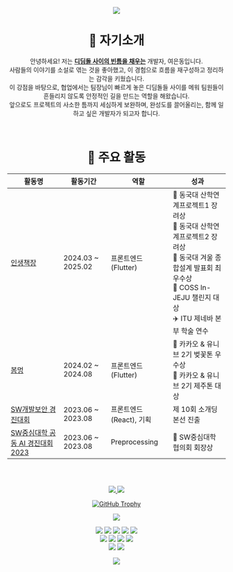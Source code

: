 <p align="center">
  <img src="https://capsule-render.vercel.app/api?type=waving&color=A273FF&height=200&section=header" />
</p>

<h1 align="center">👋 자기소개</h1>
<p align="center">
  안녕하세요! 저는 <u><strong>디딤돌 사이의 빈틈을 채우는</strong></u> 개발자, 여은동입니다.<br>
  사람들의 이야기를 소설로 엮는 것을 좋아했고, 이 경험으로 흐름을 재구성하고 정리하는 감각을 키웠습니다.<br>
  이 강점을 바탕으로, 협업에서는 팀장님이 빠르게 놓은 디딤돌들 사이를 메워 팀원들이 흔들리지 않도록 안정적인 길을 만드는 역할을 해왔습니다.<br>
  앞으로도 프로젝트의 사소한 틈까지 세심하게 보완하며, 완성도를 끌어올리는, 함께 일하고 싶은 개발자가 되고자 합니다.
</p>
<br>

<h1 align="center">🚀 주요 활동</h1>

<table align="center">
  <thead>
    <tr>
      <th>활동명</th>
      <th>활동기간</th>
      <th>역할</th>
      <th>성과</th>
    </tr>
  </thead>
  <tbody>
    <tr>
      <td><a href="https://therapeutic-lifeboat-fd6.notion.site/d4d1d3038c08411da6a9adf93a48eefb">인생책장</a></td>
      <td>2024.03 ~ 2025.02</td>
      <td>프론트엔드(Flutter)</td>
      <td>🥉 동국대 산학연계프로젝트1 장려상<br>🥉 동국대 산학연계프로젝트2 장려상<br>🥈 동국대 겨울 종합설계 발표회 최우수상<br>🥇 COSS In-JEJU 챌린지 대상<br>✈️ ITU 제네바 본부 학술 연수</td>
    </tr>
    <tr>
      <td><a href="https://therapeutic-lifeboat-fd6.notion.site/96af7c8ced604db2814ca890a44181ba">봄멍</a></td>
      <td>2024.02 ~ 2024.08</td>
      <td>프론트엔드(Flutter)</td>
      <td>🥉 카카오 & 유니브 2기 벚꽃톤 우수상<br>🥇 카카오 & 유니브 2기 제주톤 대상</td>
    </tr>
    <tr>
      <td><a href="https://therapeutic-lifeboat-fd6.notion.site/ER-SENTINEL-4dff43fc76be45bcadeac1995cd29d09">SW개발보안 경진대회</a></td>
      <td>2023.06 ~ 2023.08</td>
      <td>프론트엔드(React), 기획</td>
      <td>제 10회 소개딩 본선 진출</td>
    </tr>
    <tr>
      <td><a href="https://therapeutic-lifeboat-fd6.notion.site/662377f11b6c4fada782c8868ba744ed">SW중심대학 공동 AI 경진대회 2023</a></td>
      <td>2023.06 ~ 2023.08</td>
      <td>Preprocessing</td>
      <td>🥉 SW중심대학협의회 회장상</td>
    </tr>
  </tbody>
</table>

<br>
<h2 align="center"></h2>

<p align="center">
  <a href="https://github.com/anuraghazra/github-readme-stats">
    <img src="https://github-readme-stats.vercel.app/api/top-langs/?username=sillonjeu" />
    <img src="https://github-readme-stats.vercel.app/api?username=sillonjeu" />
</p>

<p align="center">
  <a href="https://github.com/ryo-ma/github-profile-trophy">
    <img src="https://github-profile-trophy.vercel.app/?username=sillonjeu&theme=flat&column=5" alt="GitHub Trophy" />
  </a>
</p>

<p align="center">
  <a href="https://velog.io/@sillonjeu/posts">
    <img src="https://velog-readme-stats.vercel.app/api?name=sillonjeu" />
  </a>
</p>

<p align="center">
  <img src="https://img.shields.io/badge/Java-007396?style=for-the-badge&logo=java&logoColor=white" />
  <img src="https://img.shields.io/badge/JavaScript-F7DF1E?style=for-the-badge&logo=javascript&logoColor=black" />
  <img src="https://img.shields.io/badge/C-A8B9CC?style=for-the-badge&logo=c&logoColor=white" />
  <img src="https://img.shields.io/badge/C++-00599C?style=for-the-badge&logo=cplusplus&logoColor=white" />
  <img src="https://img.shields.io/badge/Dart-0175C2?style=for-the-badge&logo=dart&logoColor=white" />
  <br/>
  <img src="https://img.shields.io/badge/Flutter-02569B?style=for-the-badge&logo=flutter&logoColor=white" />
  <img src="https://img.shields.io/badge/React-61DAFB?style=for-the-badge&logo=react&logoColor=black" />
  <img src="https://img.shields.io/badge/React_Native-61DAFB?style=for-the-badge&logo=react&logoColor=black" />
  <img src="https://img.shields.io/badge/HTML-E34F26?style=for-the-badge&logo=html5&logoColor=white" />
  <br/>
  <img src="https://img.shields.io/badge/Figma-F24E1E?style=for-the-badge&logo=figma&logoColor=white" />
  <img src="https://img.shields.io/badge/Miro%20User-050038?style=for-the-badge&logo=miro&logoColor=white" />
</p>

<p align="center">
  <img src="https://capsule-render.vercel.app/api?type=waving&color=A273FF&height=200&section=footer" />
</p>
